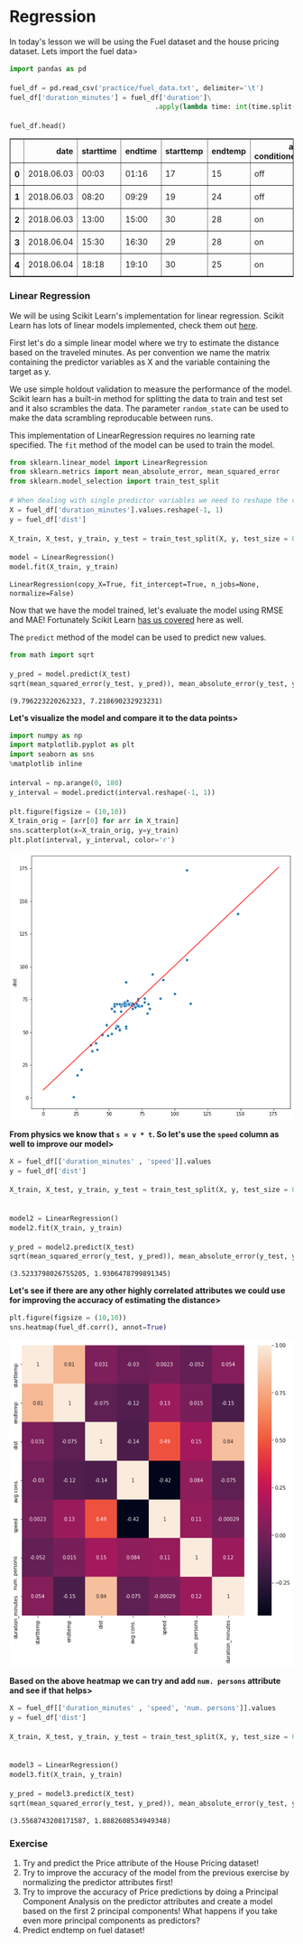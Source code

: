 
# **Regression**

In today's lesson we will be using the Fuel dataset and the house pricing dataset. Lets import the fuel data>


```python
import pandas as pd

fuel_df = pd.read_csv('practice/fuel_data.txt', delimiter='\t')
fuel_df['duration_minutes'] = fuel_df['duration']\
                                    .apply(lambda time: int(time.split(':')[0]) * 60 + int(time.split(':')[1]))

fuel_df.head()
```




<table border="1" class="dataframe">
  <thead>
    <tr style="text-align: right;">
      <th></th>
      <th>date</th>
      <th>starttime</th>
      <th>endtime</th>
      <th>starttemp</th>
      <th>endtemp</th>
      <th>air conditioner</th>
      <th>trafic</th>
      <th>route</th>
      <th>dist</th>
      <th>avg.cons.</th>
      <th>speed</th>
      <th>duration</th>
      <th>fuel type</th>
      <th>road</th>
      <th>num. persons</th>
      <th>duration_minutes</th>
    </tr>
  </thead>
  <tbody>
    <tr>
      <th>0</th>
      <td>2018.06.03</td>
      <td>00:03</td>
      <td>01:16</td>
      <td>17</td>
      <td>15</td>
      <td>off</td>
      <td>low</td>
      <td>bp-dujv</td>
      <td>69.8</td>
      <td>4.5</td>
      <td>57</td>
      <td>01:13</td>
      <td>95+</td>
      <td>standard</td>
      <td>1</td>
      <td>73</td>
    </tr>
    <tr>
      <th>1</th>
      <td>2018.06.03</td>
      <td>08:20</td>
      <td>09:29</td>
      <td>19</td>
      <td>24</td>
      <td>off</td>
      <td>low</td>
      <td>dujv-bp</td>
      <td>68.6</td>
      <td>4.6</td>
      <td>59</td>
      <td>01:09</td>
      <td>95+</td>
      <td>standard</td>
      <td>2</td>
      <td>69</td>
    </tr>
    <tr>
      <th>2</th>
      <td>2018.06.03</td>
      <td>13:00</td>
      <td>15:00</td>
      <td>30</td>
      <td>28</td>
      <td>on</td>
      <td>normal</td>
      <td>bp-dujv</td>
      <td>79.5</td>
      <td>6.0</td>
      <td>47</td>
      <td>01:40</td>
      <td>95+</td>
      <td>standard</td>
      <td>3</td>
      <td>100</td>
    </tr>
    <tr>
      <th>3</th>
      <td>2018.06.04</td>
      <td>15:30</td>
      <td>16:30</td>
      <td>29</td>
      <td>28</td>
      <td>on</td>
      <td>normal</td>
      <td>dujv-szelid</td>
      <td>45.2</td>
      <td>4.3</td>
      <td>56</td>
      <td>00:48</td>
      <td>95+</td>
      <td>standard</td>
      <td>1</td>
      <td>48</td>
    </tr>
    <tr>
      <th>4</th>
      <td>2018.06.04</td>
      <td>18:18</td>
      <td>19:10</td>
      <td>30</td>
      <td>25</td>
      <td>on</td>
      <td>normal</td>
      <td>szelid-dujv</td>
      <td>47.5</td>
      <td>4.7</td>
      <td>57</td>
      <td>00:49</td>
      <td>95+</td>
      <td>standard</td>
      <td>1</td>
      <td>49</td>
    </tr>
  </tbody>
</table>



### **Linear Regression**

We will be using Scikit Learn's implementation for linear regression. Scikit Learn has lots of linear models implemented, check them out [here](https://scikit-learn.org/stable/modules/linear_model.html). 

First let's do a simple linear model where we try to estimate the distance based on the traveled minutes. As per convention we name the matrix containing the predictor variables as X and the variable containing the target as y. 

We use simple holdout validation to measure the performance of the model. Scikit learn has a built-in method for splitting the data to train and test set and it also scrambles the data. The parameter `random_state` can be used to make the data scrambling reproducable between runs. 

This implementation of LinearRegression requires no learning rate specified. The `fit` method of the model can be used to train the model. 


```python
from sklearn.linear_model import LinearRegression
from sklearn.metrics import mean_absolute_error, mean_squared_error
from sklearn.model_selection import train_test_split

# When dealing with single predictor variables we need to reshape the vector we get into a matrix
X = fuel_df['duration_minutes'].values.reshape(-1, 1)
y = fuel_df['dist']

X_train, X_test, y_train, y_test = train_test_split(X, y, test_size = 0.2, random_state=101)

model = LinearRegression()
model.fit(X_train, y_train)


```




    LinearRegression(copy_X=True, fit_intercept=True, n_jobs=None, normalize=False)



Now that we have the model trained, let's evaluate the model using RMSE and MAE! Fortunately Scikit Learn [has us covered](https://scikit-learn.org/stable/modules/model_evaluation.html#regression-metrics) here as well. 

The `predict` method of the model can be used to predict new values. 


```python
from math import sqrt

y_pred = model.predict(X_test)
sqrt(mean_squared_error(y_test, y_pred)), mean_absolute_error(y_test, y_pred)
```




    (9.796223220262323, 7.218690232923231)



**Let's visualize the model and compare it to the data points>**


```python
import numpy as np
import matplotlib.pyplot as plt
import seaborn as sns
%matplotlib inline

interval = np.arange(0, 180)
y_interval = model.predict(interval.reshape(-1, 1))

plt.figure(figsize = (10,10))
X_train_orig = [arr[0] for arr in X_train]
sns.scatterplot(x=X_train_orig, y=y_train)
plt.plot(interval, y_interval, color='r')
```




![Linear Regression](assets/linear_regression_vs_data.png)


**From physics we know that `s = v * t`. So let's use the `speed` column as well to improve our model>**


```python
X = fuel_df[['duration_minutes' , 'speed']].values
y = fuel_df['dist']

X_train, X_test, y_train, y_test = train_test_split(X, y, test_size = 0.2, random_state=101)


model2 = LinearRegression()
model2.fit(X_train, y_train)

y_pred = model2.predict(X_test)
sqrt(mean_squared_error(y_test, y_pred)), mean_absolute_error(y_test, y_pred)
```




    (3.5233798026755205, 1.9306478799891345)



**Let's see if there are any other highly correlated attributes we could use for improving the accuracy of estimating the distance>**


```python
plt.figure(figsize = (10,10))
sns.heatmap(fuel_df.corr(), annot=True)
```



![Correlation Heatmap](assets/practice_6_corr_heatmap.png)


**Based on the above heatmap we can try and add `num. persons` attribute and see if that helps>**


```python
X = fuel_df[['duration_minutes' , 'speed', 'num. persons']].values
y = fuel_df['dist']

X_train, X_test, y_train, y_test = train_test_split(X, y, test_size = 0.2, random_state=101)


model3 = LinearRegression()
model3.fit(X_train, y_train)

y_pred = model3.predict(X_test)
sqrt(mean_squared_error(y_test, y_pred)), mean_absolute_error(y_test, y_pred)
```




    (3.5568743208171587, 1.8882608534949348)



### **Exercise**

1. Try and predict the Price attribute of the House Pricing dataset! 
2. Try to improve the accuracy of the model from the previous exercise by normalizing the predictor attributes first!
3. Try to improve the accuracy of Price predictions by doing a Principal Component Analysis on the predictor attributes and create a model based on the first 2 principal components! What happens if you take even more principal components as predictors?
4. Predict endtemp on fuel dataset!
